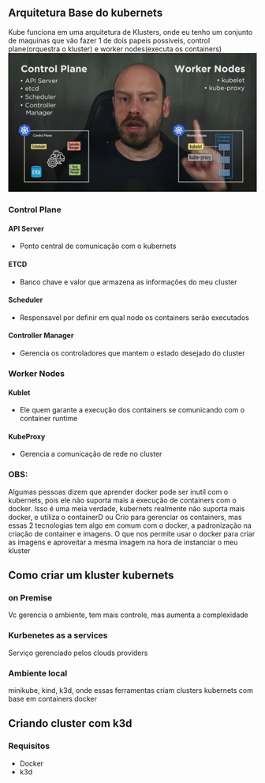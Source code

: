## Arquitetura Base do kubernets
Kube funciona em uma arquitetura de Klusters, onde eu tenho um conjunto de maquinas que vão fazer 1 de dois papeis possiveis, control plane(orquestra o kluster) e worker nodes(executa os containers)
![](assets/Pasted%20image%2020240822113413.png)
### Control Plane
#### API Server
- Ponto central de comunicação com o kubernets 
#### ETCD 
- Banco chave e valor que armazena as informações do meu cluster 
#### Scheduler
- Responsavel por definir em qual node os containers serão executados 
#### Controller Manager
- Gerencia os controladores que mantem o estado desejado do cluster
### Worker Nodes
#### Kublet 
- Ele quem garante a execução dos containers se comunicando com o container runtime 
#### KubeProxy
- Gerencia a comunicação de rede no cluster  

### OBS:
Algumas pessoas dizem que aprender docker pode ser inutil com o kubernets, pois ele não suporta mais a execução de containers com o docker. 
Isso é uma meia verdade, kubernets realmente não suporta mais docker, e utiliza o containerD ou Crio para gerenciar os containers, mas essas 2 tecnologias tem algo em comum com o docker, a padronização na criação de container e imagens.
O que nos permite usar o docker para criar as imagens e aproveitar a mesma imagem na hora de instanciar o meu kluster

## Como criar um kluster kubernets

### on Premise 
Vc gerencia o ambiente, tem mais controle, mas aumenta a complexidade 

### Kurbenetes as a services
Serviço gerenciado pelos clouds providers

### Ambiente local
minikube, kind, k3d, onde essas ferramentas criam clusters kubernets com base em containers docker  

## Criando cluster com k3d 

### Requisitos 
- Docker
- k3d

